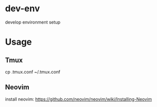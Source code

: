 # dev-env

develop environment setup

# Usage

## Tmux

cp .tmux.conf ~/.tmux.conf

## Neovim

install neovim:
https://github.com/neovim/neovim/wiki/Installing-Neovim
